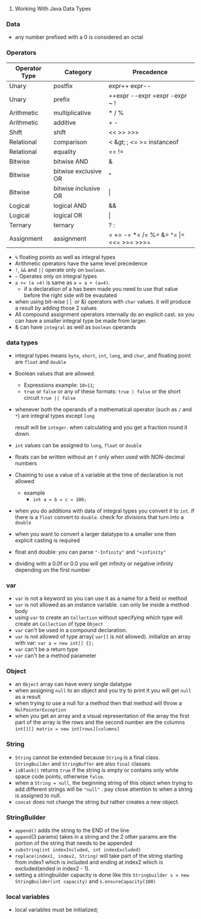 1. Working With Java Data Types

### Data

- any number prefixed with a 0 is considered an octal

### Operators

| Operator Type | Category             | Precedence                                    |
| ------------- | -------------------- | --------------------------------------------- |
| Unary         | postfix              | expr++ expr--                                 |
| Unary         | prefix               | ++expr --expr +expr -expr ~ !                 |
| Arithmetic    | multiplicative       | \* / %                                        |
| Arithmetic    | additive             | \+ -                                          |
| Shift         | shift                | &lt;< &gt;\> >>>                              |
| Relational    | comparison           | &lt; \&gt; ; &lt;= &gt;= instanceof           |
| Relational    | equality             | == !=                                         |
| Bitwise       | bitwise AND          | &                                             |
| Bitwise       | bitwise exclusive OR | ^                                             |
| Bitwise       | bitwise inclusive OR | \|                                            |
| Logical       | logical AND          | &&                                            |
| Logical       | logical OR           | \|                                            |
| Ternary       | ternary              | ? :                                           |
| Assignment    | assignment           | = += -= *= /= %= &= ^= \|= &lt;<= &gt;>= >>>= |

- `%` floating points as well as integral types
- Arithmetic operators have the same level precedence
- `!`, `&&` and `||` operate only on `boolean`.
- `~` Operates only on integral types
- `a += (a =4)` is same as `a = a + (a=4)`.
    - if a declaration of a has been made you need to use that value before the right side will be evaulated
- when using bit-wise ( |  or &) operators with `char` values. it will produce a result by adding those 2 values
- All compound assignment operators internally do an explicit cast. so you can have a smaller integral type be made from larger.
- & can have `integral` as well as `boolean` operands

### data types

- integral types means `byte`, `short`, `int`, `long`, and `char`, and floating point are `float` and `double`
    
- Boolean values that are allowed:
    
    - Expressions example: `10>11`;
    - `true` or `false` or any of these formats: `true | false` or the short circuit `true || false`
- whenever both the operands of a mathematical operator (such as `/` and `*`) are integral types except `long`
    
    result will be `integer`. when calculating and you get a fraction round it down.
    
- `int` values can be assigned to `long`, `float` or `double`
    
- floats can be written without an `f` only when used with NON-decimal numbers
    
- Chaining to use a value of a variable at the time of declaration is not allowed
    
    - example
        - `int a = b = c = 100;`
- when you do additions with data of integral types you convert it to `int`. if there is a `float` convert to `double`. check for divisions that turn into a `double`
    
- when you want to convert a larger datatype to a smaller one then explicit casting is required
    
- float and double: you can parse `"-Infinity"` and `"+infinity"`
    
- dividing with a 0.0f or 0.0 you will get infinity or negative infinity depending on the first number

### var

- `var` is not a keyword so you can use it as a name for a field or method
- `var` is not allowed as an instance variable. can only be inside a method body
- using `var` to create an `Collection` without specifying which type will create an `Collection` of type `Object`
- `var` can't be used in a compound declaration.
- `var` is not allowed of type array( `var[]` is not allowed). initialize an array with var: `var a = new int[] {};`
- `var` can't be a return type
- `var` can't be a method parameter

### Object

- an `Object` array can have every single datatype
- when assigning `null` to an object and you try to print it you will get `null` as a result
- when trying to use a null for a method then that method will throw a `NulPointerException`
- when you get an array and a visual representation of the array the first part of the array is the rows and the second number are the columns `int[][] matrix = new int[rows][columns]`

### String

- `String` cannot be extended because `String` is a final class. `StringBuilder` and `StringBuffer` are also `final` classes
- `isBlank()` returns `true` if the string is empty or contains only white space code points, otherwise `false`.
- when a `String = null`, the beginning string of this object when trying to add different strings will be `"null"` . pay close attention to when a string is assigned to null.
- `concat` does not change the string but rather creates a new object.

### StringBuilder

- `append()` adds the string to the END of the line
- `append`(3 params) takes in a string and the 2 other params are the portion of the string that needs to be appended
- `substring(int indexIncluded, int indexExcluded)`
- `replace(index1, index2, String)` will take part of the string starting from index1 which is included and ending at index2 which is excluded(ended in index2 - 1).
- setting a stringbuilder capacity is done like this `Stringbuilder s = new StringBuilder(int capacity)` and `s.ensureCapacity(100)`

### local variables

- local variables must be initialized;